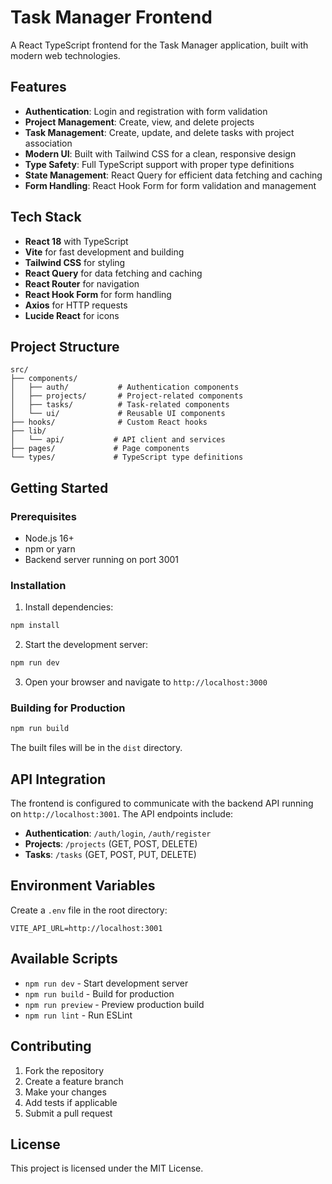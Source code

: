 # Task Manager Frontend

A React TypeScript frontend for the Task Manager application, built with modern web technologies.

## Features

- **Authentication**: Login and registration with form validation
- **Project Management**: Create, view, and delete projects
- **Task Management**: Create, update, and delete tasks with project association
- **Modern UI**: Built with Tailwind CSS for a clean, responsive design
- **Type Safety**: Full TypeScript support with proper type definitions
- **State Management**: React Query for efficient data fetching and caching
- **Form Handling**: React Hook Form for form validation and management

## Tech Stack

- **React 18** with TypeScript
- **Vite** for fast development and building
- **Tailwind CSS** for styling
- **React Query** for data fetching and caching
- **React Router** for navigation
- **React Hook Form** for form handling
- **Axios** for HTTP requests
- **Lucide React** for icons

## Project Structure

```
src/
├── components/
│   ├── auth/           # Authentication components
│   ├── projects/       # Project-related components
│   ├── tasks/          # Task-related components
│   └── ui/             # Reusable UI components
├── hooks/              # Custom React hooks
├── lib/
│   └── api/           # API client and services
├── pages/             # Page components
└── types/             # TypeScript type definitions
```

## Getting Started

### Prerequisites

- Node.js 16+
- npm or yarn
- Backend server running on port 3001

### Installation

1. Install dependencies:

```bash
npm install
```

2. Start the development server:

```bash
npm run dev
```

3. Open your browser and navigate to `http://localhost:3000`

### Building for Production

```bash
npm run build
```

The built files will be in the `dist` directory.

## API Integration

The frontend is configured to communicate with the backend API running on `http://localhost:3001`. The API endpoints include:

- **Authentication**: `/auth/login`, `/auth/register`
- **Projects**: `/projects` (GET, POST, DELETE)
- **Tasks**: `/tasks` (GET, POST, PUT, DELETE)

## Environment Variables

Create a `.env` file in the root directory:

```env
VITE_API_URL=http://localhost:3001
```

## Available Scripts

- `npm run dev` - Start development server
- `npm run build` - Build for production
- `npm run preview` - Preview production build
- `npm run lint` - Run ESLint

## Contributing

1. Fork the repository
2. Create a feature branch
3. Make your changes
4. Add tests if applicable
5. Submit a pull request

## License

This project is licensed under the MIT License.
